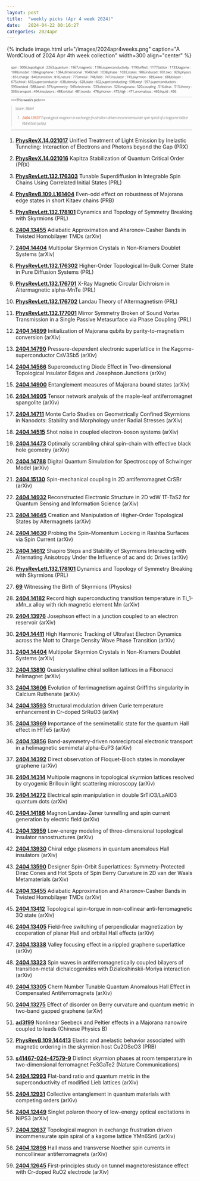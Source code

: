 ```yaml
---
layout: post
title:  "weekly picks (Apr 4 week 2024)"
date:   2024-04-22 00:16:27
categories: 2024apr
---
```



{% include image.html url="/images/2024apr4weeks.png" caption="A WordCloud of 2024 Apr 4th week collection" width=300 align="center" %}

<img src="/images/2024apr4weeks-pick.png">


1. **[PhysRevX.14.021017](https://link.aps.org/doi/10.1103/PhysRevX.14.021017)** Unified Treatment of Light Emission by Inelastic Tunneling: Interaction of Electrons and Photons beyond the Gap (PRX)

1. **[PhysRevX.14.021016](https://link.aps.org/doi/10.1103/PhysRevX.14.021016)** Kapitza Stabilization of Quantum Critical Order (PRX)

1. **[PhysRevLett.132.176303](https://link.aps.org/doi/10.1103/PhysRevLett.132.176303)** Tunable Superdiffusion in Integrable Spin Chains Using Correlated Initial States (PRL)

1. **[PhysRevB.109.L161404](https://link.aps.org/doi/10.1103/PhysRevB.109.L161404)** Even-odd effect on robustness of Majorana edge states in short Kitaev chains (PRB)

1. **[PhysRevLett.132.178101](https://link.aps.org/doi/10.1103/PhysRevLett.132.178101)** Dynamics and Topology of Symmetry Breaking with Skyrmions (PRL)






1. **[2404.13455](http://arxiv.org/abs/2404.13455)** Adiabatic Approximation and Aharonov-Casher Bands in Twisted Homobilayer TMDs (arXiv)

1. **[2404.14404](http://arxiv.org/abs/2404.14404)** Multipolar Skyrmion Crystals in Non-Kramers Doublet Systems (arXiv)





1. **[PhysRevLett.132.176302](https://link.aps.org/doi/10.1103/PhysRevLett.132.176302)** Higher-Order Topological In-Bulk Corner State in Pure Diffusion Systems (PRL)

1. **[PhysRevLett.132.176701](https://link.aps.org/doi/10.1103/PhysRevLett.132.176701)** X-Ray Magnetic Circular Dichroism in Altermagnetic alpha-MnTe (PRL)

1. **[PhysRevLett.132.176702](https://link.aps.org/doi/10.1103/PhysRevLett.132.176702)** Landau Theory of Altermagnetism (PRL)

1. **[PhysRevLett.132.177001](https://link.aps.org/doi/10.1103/PhysRevLett.132.177001)** Mirror Symmetry Broken of Sound Vortex Transmission in a Single Passive Metasurface via Phase Coupling (PRL)





1. **[2404.14899](http://arxiv.org/abs/2404.14899)** Initialization of Majorana qubits by parity-to-magnetism conversion (arXiv)

1. **[2404.14790](http://arxiv.org/abs/2404.14790)** Pressure-dependent electronic superlattice in the Kagome-superconductor CsV3Sb5 (arXiv)

1. **[2404.14566](http://arxiv.org/abs/2404.14566)** Superconducting Diode Effect in Two-dimensional Topological Insulator Edges and Josephson Junctions (arXiv)

1. **[2404.14900](http://arxiv.org/abs/2404.14900)** Entanglement measures of Majorana bound states (arXiv)

1. **[2404.14905](http://arxiv.org/abs/2404.14905)** Tensor network analysis of the maple-leaf antiferromagnet spangolite (arXiv)

1. **[2404.14711](http://arxiv.org/abs/2404.14711)** Monte Carlo Studies on Geometrically Confined Skyrmions in Nanodots: Stability and Morphology under Radial Stresses (arXiv)

1. **[2404.14515](http://arxiv.org/abs/2404.14515)** Shot noise in coupled electron-boson systems (arXiv)

1. **[2404.14473](http://arxiv.org/abs/2404.14473)** Optimally scrambling chiral spin-chain with effective black hole geometry (arXiv)

1. **[2404.14788](http://arxiv.org/abs/2404.14788)** Digital Quantum Simulation for Spectroscopy of Schwinger Model (arXiv)

1. **[2404.15130](http://arxiv.org/abs/2404.15130)** Spin-mechanical coupling in 2D antiferromagnet CrSBr (arXiv)

1. **[2404.14932](http://arxiv.org/abs/2404.14932)** Reconstructed Electronic Structure in 2D vdW 1T-TaS2 for Quantum Sensing and Information Science (arXiv)

1. **[2404.14645](http://arxiv.org/abs/2404.14645)** Creation and Manipulation of Higher-Order Topological States by Altermagnets (arXiv)

1. **[2404.14630](http://arxiv.org/abs/2404.14630)** Probing the Spin-Momentum Locking in Rashba Surfaces via Spin Current (arXiv)

1. **[2404.14612](http://arxiv.org/abs/2404.14612)** Shapiro Steps and Stability of Skyrmions Interacting with Alternating Anisotropy Under the Influence of ac and dc Drives (arXiv)






1. **[PhysRevLett.132.178101](https://link.aps.org/doi/10.1103/PhysRevLett.132.178101)** Dynamics and Topology of Symmetry Breaking with Skyrmions (PRL)

1. **[69](https://physics.aps.org/articles/v17/69)** Witnessing the Birth of Skyrmions (Physics)







1. **[2404.14182](http://arxiv.org/abs/2404.14182)** Record high superconducting transition temperature in Ti_1-xMn_x alloy with rich magnetic element Mn (arXiv)

1. **[2404.13976](http://arxiv.org/abs/2404.13976)** Josephson effect in a junction coupled to an electron reservoir (arXiv)

1. **[2404.14411](http://arxiv.org/abs/2404.14411)** High Harmonic Tracking of Ultrafast Electron Dynamics across the Mott to Charge Density Wave Phase Transition (arXiv)

1. **[2404.14404](http://arxiv.org/abs/2404.14404)** Multipolar Skyrmion Crystals in Non-Kramers Doublet Systems (arXiv)

1. **[2404.13810](http://arxiv.org/abs/2404.13810)** Quasicrystalline chiral soliton lattices in a Fibonacci helimagnet (arXiv)

1. **[2404.13606](http://arxiv.org/abs/2404.13606)** Evolution of ferrimagnetism against Griffiths singularity in Calcium Ruthenate (arXiv)

1. **[2404.13593](http://arxiv.org/abs/2404.13593)** Structural modulation driven Curie temperature enhancement in Cr-doped SrRuO3 (arXiv)

1. **[2404.13969](http://arxiv.org/abs/2404.13969)** Importance of the semimetallic state for the quantum Hall effect in HfTe5 (arXiv)

1. **[2404.13856](http://arxiv.org/abs/2404.13856)** Band-asymmetry-driven nonreciprocal electronic transport in a helimagnetic semimetal alpha-EuP3 (arXiv)

1. **[2404.14392](http://arxiv.org/abs/2404.14392)** Direct observation of Floquet-Bloch states in monolayer graphene (arXiv)

1. **[2404.14314](http://arxiv.org/abs/2404.14314)** Multipole magnons in topological skyrmion lattices resolved by cryogenic Brillouin light scattering microscopy (arXiv)

1. **[2404.14272](http://arxiv.org/abs/2404.14272)** Electrical spin manipulation in double SrTiO3/LaAlO3 quantum dots (arXiv)

1. **[2404.14186](http://arxiv.org/abs/2404.14186)** Magnon Landau-Zener tunnelling and spin current generation by electric field (arXiv)

1. **[2404.13959](http://arxiv.org/abs/2404.13959)** Low-energy modeling of three-dimensional topological insulator nanostructures (arXiv)

1. **[2404.13930](http://arxiv.org/abs/2404.13930)** Chiral edge plasmons in quantum anomalous Hall insulators (arXiv)

1. **[2404.13590](http://arxiv.org/abs/2404.13590)** Designer Spin-Orbit Superlattices: Symmetry-Protected Dirac Cones and Hot Spots of Spin Berry Curvature in 2D van der Waals Metamaterials (arXiv)

1. **[2404.13455](http://arxiv.org/abs/2404.13455)** Adiabatic Approximation and Aharonov-Casher Bands in Twisted Homobilayer TMDs (arXiv)

1. **[2404.13412](http://arxiv.org/abs/2404.13412)** Topological spin-torque in non-collinear anti-ferromagnetic 3Q state (arXiv)

1. **[2404.13405](http://arxiv.org/abs/2404.13405)** Field-free switching of perpendicular magnetization by cooperation of planar Hall and orbital Hall effects (arXiv)

1. **[2404.13338](http://arxiv.org/abs/2404.13338)** Valley focusing effect in a rippled graphene superlattice (arXiv)

1. **[2404.13323](http://arxiv.org/abs/2404.13323)** Spin waves in antiferromagnetically coupled bilayers of transition-metal dichalcogenides with Dzialoshinskii-Moriya interaction (arXiv)

1. **[2404.13305](http://arxiv.org/abs/2404.13305)** Chern Number Tunable Quantum Anomalous Hall Effect in Compensated Antiferromagnets (arXiv)

1. **[2404.13275](http://arxiv.org/abs/2404.13275)** Effect of disorder on Berry curvature and quantum metric in two-band gapped graphene (arXiv)





1. **[ad3f99](http://iopscience.iop.org/article/10.1088/1674-1056/ad3f99)** Nonlinear Seebeck and Peltier effects in a Majorana nanowire coupled to leads (Chinese Physics B)

1. **[PhysRevB.109.144413](https://link.aps.org/doi/10.1103/PhysRevB.109.144413)** Elastic and anelastic behavior associated with magnetic ordering in the skyrmion host Cu2OSeO3 (PRB)

1. **[s41467-024-47579-9](https://www.nature.com/articles/s41467-024-47579-9)** Distinct skyrmion phases at room temperature in two-dimensional ferromagnet Fe3GaTe2 (Nature Communications)





1. **[2404.12993](http://arxiv.org/abs/2404.12993)** Flat-band ratio and quantum metric in the superconductivity of modified Lieb lattices (arXiv)

1. **[2404.12931](http://arxiv.org/abs/2404.12931)** Collective entanglement in quantum materials with competing orders (arXiv)

1. **[2404.12449](http://arxiv.org/abs/2404.12449)** Singlet polaron theory of low-energy optical excitations in NiPS3 (arXiv)

1. **[2404.12637](http://arxiv.org/abs/2404.12637)** Topological magnon in exchange frustration driven incommensurate spin spiral of a kagome lattice YMn6Sn6 (arXiv)

1. **[2404.12898](http://arxiv.org/abs/2404.12898)** Hall mass and transverse Noether spin currents in noncollinear antiferromagnets (arXiv)

1. **[2404.12645](http://arxiv.org/abs/2404.12645)** First-principles study on tunnel magnetoresistance effect with Cr-doped RuO2 electrode (arXiv)

